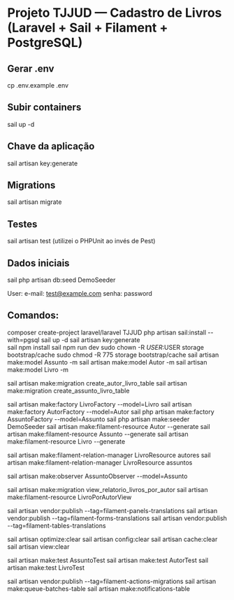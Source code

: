# Projeto  TJJUD — Cadastro de Livros (Laravel + Sail + Filament + PostgreSQL) 

## Gerar .env 
cp .env.example .env

## Subir containers 
sail up -d

## Chave da aplicação
sail artisan key:generate

## Migrations 
sail artisan migrate 

## Testes
sail artisan test (utilizei o PHPUnit ao invés de Pest)

## Dados iniciais 
sail php artisan db:seed DemoSeeder

User: 
e-mail: test@example.com 
senha: password




## Comandos: 
composer create-project laravel/laravel TJJUD 
php artisan sail:install --with=pgsql 
sail up -d 
sail artisan key:generate  
sail npm install 
sail npm run dev 
sudo chown -R $USER:$USER storage bootstrap/cache 
sudo chmod -R 775 storage bootstrap/cache 
sail artisan make:model Assunto -m 
sail artisan make:model Autor -m 
sail artisan make:model Livro -m 

sail artisan make:migration create_autor_livro_table 
sail artisan make:migration create_assunto_livro_table 

sail artisan make:factory LivroFactory --model=Livro 
sail artisan make:factory AutorFactory --model=Autor 
sail php artisan make:factory AssuntoFactory --model=Assunto 
sail php artisan make:seeder DemoSeeder 
sail artisan make:filament-resource Autor --generate 
sail artisan make:filament-resource Assunto --generate
sail artisan make:filament-resource Livro --generate

sail artisan make:filament-relation-manager LivroResource autores 
sail artisan make:filament-relation-manager LivroResource assuntos 

sail artisan make:observer AssuntoObserver --model=Assunto 

sail artisan make:migration view_relatorio_livros_por_autor 
sail artisan make:filament-resource LivroPorAutorView 

sail artisan vendor:publish --tag=filament-panels-translations 
sail artisan vendor:publish --tag=filament-forms-translations 
sail artisan vendor:publish --tag=filament-tables-translations 

sail artisan optimize:clear 
sail artisan config:clear 
sail artisan cache:clear 
sail artisan view:clear 

sail artisan make:test AssuntoTest 
sail artisan make:test AutorTest 
sail artisan make:test LivroTest 

sail artisan vendor:publish --tag=filament-actions-migrations 
sail artisan make:queue-batches-table 
sail artisan make:notifications-table 
